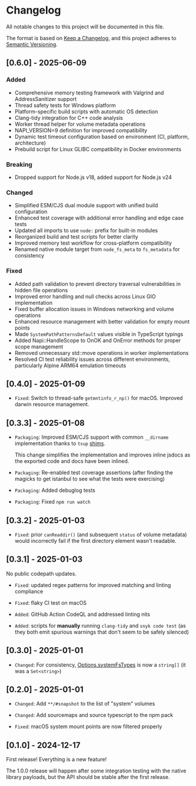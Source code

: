 # Changelog

All notable changes to this project will be documented in this file.

The format is based on [Keep a Changelog](https://keepachangelog.com/en/1.1.0/),
and this project adheres to [Semantic Versioning](https://semver.org/spec/v2.0.0.html).

<!--
Added for new features.
Changed for changes in existing functionality.
Deprecated for soon-to-be removed features.
Removed for now removed features.
Fixed for any bug fixes.
Security in case of vulnerabilities.
-->

## [0.6.0] - 2025-06-09

### Added

- Comprehensive memory testing framework with Valgrind and AddressSanitizer support
- Thread safety tests for Windows platform
- Platform-specific build scripts with automatic OS detection
- Clang-tidy integration for C++ code analysis
- Worker thread helper for volume metadata operations
- NAPI_VERSION=9 definition for improved compatibility
- Dynamic test timeout configuration based on environment (CI, platform, architecture)
- Prebuild script for Linux GLIBC compatibility in Docker environments

### Breaking

- Dropped support for Node.js v18, added support for Node.js v24

### Changed

- Simplified ESM/CJS dual module support with unified build configuration
- Enhanced test coverage with additional error handling and edge case tests
- Updated all imports to use `node:` prefix for built-in modules
- Reorganized build and test scripts for better clarity
- Improved memory test workflow for cross-platform compatibility
- Renamed native module target from `node_fs_meta` to `fs_metadata` for consistency

### Fixed

- Added path validation to prevent directory traversal vulnerabilities in hidden file operations
- Improved error handling and null checks across Linux GIO implementation
- Fixed buffer allocation issues in Windows networking and volume operations
- Enhanced resource management with better validation for empty mount points
- Made `SystemPathPatternsDefault` values visible in TypeScript typings
- Added Napi::HandleScope to OnOK and OnError methods for proper scope management
- Removed unnecessary std::move operations in worker implementations
- Resolved CI test reliability issues across different environments, particularly Alpine ARM64 emulation timeouts

## [0.4.0] - 2025-01-09

- `Fixed`: Switch to thread-safe `getmntinfo_r_np()` for macOS. Improved darwin resource management.

## [0.3.3] - 2025-01-08

- `Packaging`: Improved ESM/CJS support with common `__dirname` implementation thanks to `tsup` [shims](https://tsup.egoist.dev/#inject-cjs-and-esm-shims).

  This change simplifies the implementation and improves inline jsdocs as the exported code and docs have been inlined.

- `Packaging`: Re-enabled test coverage assertions (after finding the magicks to get istanbul to see what the tests were exercising)

- `Packaging`: Added debuglog tests

- `Packaging`: Fixed `npm run watch`

## [0.3.2] - 2025-01-03

- `Fixed`: prior `canReaddir()` (and subsequent `status` of volume metadata) would incorrectly fail if the first directory element wasn't readable.

## [0.3.1] - 2025-01-03

No public codepath updates.

- `Fixed`: updated regex patterns for improved matching and linting compliance

- `Fixed`: flaky CI test on macOS

- `Added`: GitHub Action CodeQL and addressed linting nits

- `Added`: scripts for **manually** running `clang-tidy` and `snyk code test` (as they both emit spurious warnings that don't seem to be safely silenced)

## [0.3.0] - 2025-01-01

- `Changed`: For consistency, [Options.systemFsTypes](https://photostructure.github.io/fs-metadata/interfaces/Options.html#systemfstypes) is now a `string[]` (it was a `Set<string>`)

## [0.2.0] - 2025-01-01

- `Changed`: Add `**/#snapshot` to the list of "system" volumes

- `Changed`: Add sourcemaps and source typescript to the npm pack

- `Fixed`: macOS system mount points are now filtered properly

## [0.1.0] - 2024-12-17

First release! Everything is a new feature!

The 1.0.0 release will happen after some integration testing with the native
library payloads, but the API should be stable after the first release.
